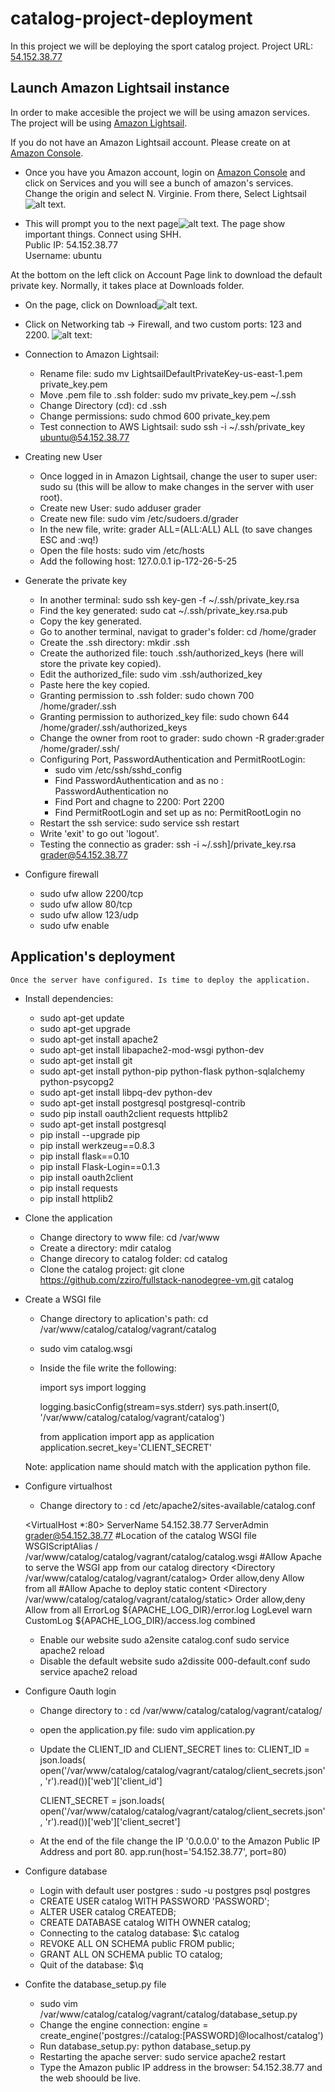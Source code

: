 # catalog-project-deployment

In this project we will be deploying the sport catalog project. 
Project URL: [54.152.38.77]

## Launch Amazon Lightsail instance

In order to make accesible the project we will be using amazon services. The project will be using [Amazon Lightsail].

If you do not have an Amazon Lightsail account. Please create on at [Amazon Console].

* Once you have you Amazon account, login on [Amazon Console] and click on Services and you will see a bunch of amazon's services. Change the origin and select N. Virginie. From there, Select Lightsail![alt text][logo].

* This will prompt you to the next page![alt text][logo-connect-ssh].
The page show important things. 
	Connect using SHH. <br />
	Public IP: 54.152.38.77 <br />
	Username: ubuntu <br />

At the bottom on the left click on Account Page link to download the default private key. Normally, it takes place at Downloads folder.

* On the page, click on Download![alt text][ssh-key-pairs].

* Click on Networking tab -> Firewall, and two custom ports: 123 and 2200. ![alt text][custom-firewall]:

* Connection to Amazon Lightsail:
	* Rename file: sudo mv LightsailDefaultPrivateKey-us-east-1.pem private_key.pem <br />
	* Move .pem file to .ssh folder: sudo mv private_key.pem ~/.ssh <br />
	* Change Directory (cd): cd .ssh <br />
	* Change permissions: sudo chmod 600 private_key.pem <br />
	* Test connection to AWS Lightsail: sudo ssh -i ~/.ssh/private_key ubuntu@54.152.38.77 <br />

* Creating new User
	* Once logged in in Amazon Lightsail, change the user to super user: sudo su (this will be allow to make changes in the server with user root).
	* Create new User: sudo adduser grader
	* Create new file: sudo vim /etc/sudoers.d/grader
	* In the new file, write: grader ALL=(ALL:ALL) ALL (to save changes ESC and :wq!)
	* Open the file hosts: sudo vim /etc/hosts
	* Add the following host: 127.0.0.1 ip-172-26-5-25

* Generate the private key
	* In another terminal: sudo ssh key-gen -f  ~/.ssh/private_key.rsa	
	* Find the key generated: sudo cat ~/.ssh/private_key.rsa.pub
	* Copy  the key generated.
	* Go to another terminal, navigat to grader's folder: cd /home/grader
	* Create the .ssh directory: mkdir .ssh
	* Create the authorized file: touch .ssh/authorized_keys (here will store the private key copied).
	* Edit the authorized_file: sudo vim .ssh/authorized_key
	* Paste here the key copied.
	* Granting permission to .ssh folder: sudo chown 700 /home/grader/.ssh
	* Granting permission to authorized_key file: sudo chown 644 /home/grader/.ssh/authorized_keys
	* Change the owner from root to grader: sudo chown -R grader:grader /home/grader/.ssh/
	* Configuring Port, PasswordAuthentication and PermitRootLogin:
		* sudo vim /etc/ssh/sshd_config
		* Find PasswordAuthentication and as no : PasswordAuthentication no
		* Find Port and chagne to 2200: Port 2200
		* Find PermitRootLogin and set up as no: PermitRootLogin no
	* Restart the ssh service: sudo service ssh restart
	* Write 'exit' to go out 'logout'.
	* Testing the connectio as grader: ssh -i ~/.ssh]/private_key.rsa grader@54.152.38.77

* Configure firewall
 	* sudo ufw allow 2200/tcp
 	* sudo ufw allow 80/tcp
 	* sudo ufw allow 123/udp
 	* sudo ufw enable


## Application's deployment

	Once the server have configured. Is time to deploy the application.

* Install dependencies:
    * sudo apt-get update
    * sudo apt-get upgrade
	* sudo apt-get install apache2
	* sudo apt-get install libapache2-mod-wsgi python-dev
	* sudo apt-get install git
	* sudo apt-get install python-pip python-flask python-sqlalchemy 		python-psycopg2
	* sudo apt-get install libpq-dev python-dev
	* sudo apt-get install postgresql postgresql-contrib
	* sudo pip install oauth2client requests httplib2
	* sudo apt-get install postgresql
	* pip install --upgrade pip
	* pip install werkzeug==0.8.3
	* pip install flask==0.10
	* pip install Flask-Login==0.1.3
	* pip install oauth2client
	* pip install requests
	* pip install httplib2

* Clone the application
	* Change directory to www file: cd /var/www
	* Create a directory: mdir catalog
	* Change direcory to catalog folder: cd catalog
	* Clone the catalog project: git clone https://github.com/zziro/fullstack-nanodegree-vm.git catalog

* Create a WSGI file
	* Change directory to aplication's path: cd /var/www/catalog/catalog/vagrant/catalog 
	* sudo vim catalog.wsgi
	* Inside the file write the following:

		import sys
		import logging

		logging.basicConfig(stream=sys.stderr)
		sys.path.insert(0, '/var/www/catalog/catalog/vagrant/catalog')

		from application import app as application
		application.secret_key='CLIENT_SECRET'

	Note: application name should match with the application python file.

* Configure virtualhost
	* Change directory to : cd /etc/apache2/sites-available/catalog.conf

	<VirtualHost *:80>
     ServerName  54.152.38.77
     ServerAdmin grader@54.152.38.77
     #Location of the catalog WSGI file
     WSGIScriptAlias / /var/www/catalog/catalog/vagrant/catalog/catalog.wsgi
     #Allow Apache to serve the WSGI app from our catalog directory
     <Directory /var/www/catalog/catalog/vagrant/catalog>
          Order allow,deny
          Allow from all
     </Directory>
     #Allow Apache to deploy static content
     <Directory /var/www/catalog/catalog/vagrant/catalog/static>
        Order allow,deny
        Allow from all
     </Directory>
      ErrorLog ${APACHE_LOG_DIR}/error.log
      LogLevel warn
      CustomLog ${APACHE_LOG_DIR}/access.log combined
	</VirtualHost>

	* Enable our website
		sudo a2ensite catalog.conf
		sudo service apache2 reload
	* Disable the default website
		sudo a2dissite 000-default.conf
		sudo service apache2 reload

* Configure Oauth login
	* Change directory to : cd /var/www/catalog/catalog/vagrant/catalog/
	* open the application.py file: sudo vim application.py
	* Update the CLIENT_ID and CLIENT_SECRET lines to: 
		CLIENT_ID = json.loads(
    	open('/var/www/catalog/catalog/vagrant/catalog/client_secrets.json', 'r').read())['web']['client_id']

		CLIENT_SECRET = json.loads(
    	open('/var/www/catalog/catalog/vagrant/catalog/client_secrets.json', 'r').read())['web']['client_secret']

    * At the end of the file change the IP '0.0.0.0' to the Amazon Public IP Address and port 80.
    app.run(host='54.152.38.77', port=80)

* Configure database
	* Login with default user postgres : sudo -u postgres psql postgres
	* CREATE USER catalog WITH PASSWORD 'PASSWORD';
	* ALTER USER catalog CREATEDB;
	* CREATE DATABASE catalog WITH OWNER catalog;
	* Connecting to the catalog database: $\c catalog
	* REVOKE ALL ON SCHEMA public FROM public;
	* GRANT ALL ON SCHEMA public TO catalog;
	* Quit of the database: $\q

* Confite the database_setup.py file
	* sudo vim /var/www/catalog/catalog/vagrant/catalog/database_setup.py
	* Change the engine connection:
	  engine = create_engine('postgres://catalog:[PASSWORD]@localhost/catalog')
	* Run database_setup.py: python database_setup.py
	* Restarting the apache server: sudo service apache2 restart
	* Type the Amazon public IP address in the browser: 54.152.38.77 and the web shoould be live.


[Amazon Lightsail]:https://aws.amazon.com/lightsail/
[Amazon Console]:https://aws.amazon.com/console/
[logo]:https://github.com/zziro/catalog-project-deployment/blob/master/screenshots/aws-services.png
[logo-connect-ssh]:https://github.com/zziro/catalog-project-deployment/blob/master/screenshots/connect-ssh.png
[ssh-key-pairs]:https://github.com/zziro/catalog-project-deployment/blob/master/screenshots/ssh-key-pairs.png
[custom-firewall]:https://github.com/zziro/catalog-project-deployment/blob/master/screenshots/custom-firewall.png
[ssh-connect-ubuntu]:https://github.com/zziro/catalog-project-deployment/blob/master/screenshots/test-connect-ubuntu.png
[54.152.38.77]:http://54.152.38.77/
